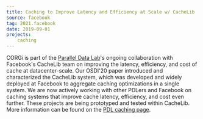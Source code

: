 ```yaml
---
title: Caching to Improve Latency and Efficiency at Scale w/ CacheLib
source: facebook
tag: 2021.facebook
date: 2019-09-01
projects:
    caching
---
```


CORGi is part of the [Parallel Data Lab](https://www.pdl.cmu.edu)'s
ongoing collaboration with Facebook's CacheLib team on improving the
latency, efficiency, and cost of cache at datacenter-scale. Our
OSDI'20 paper introduced and characterized the CacheLib system, which
was developed and widely deployed at Facebook to aggregate caching
optimizations in a single system. We are now actively working with
other PDLers and Facebook on caching systems that improve cache
latency, efficiency, and cost even further. These projects are being
prototyped and tested within CacheLib. More information can be found
on the [PDL caching page](https://www.pdl.cmu.edu/CILES/index.shtml).